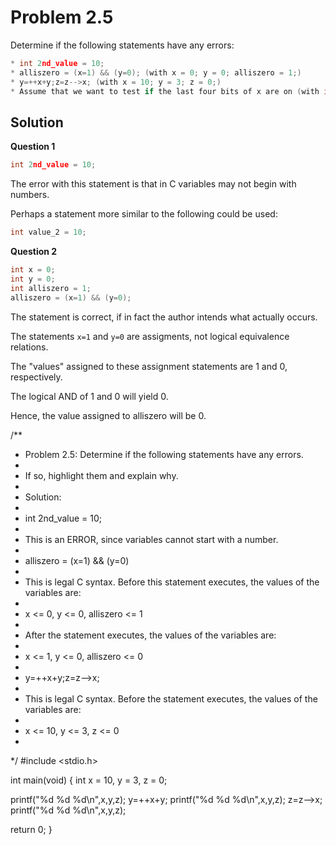 Problem 2.5
=========== 

Determine if the following statements have any errors: 

```c
* int 2nd_value = 10;
* alliszero = (x=1) && (y=0); (with x = 0; y = 0; alliszero = 1;)
* y=++x+y;z=z-->x; (with x = 10; y = 3; z = 0;)
* Assume that we want to test if the last four bits of x are on (with int MASK=0xF; ison = x & MASK==MASK;)
```

Solution
-------- 

**Question 1**

```c
int 2nd_value = 10;
```

The error with this statement is that in C variables may not begin with numbers. 

Perhaps a statement more similar to the following could be used:

```c
int value_2 = 10;
```

**Question 2**

```c
int x = 0;
int y = 0;
int alliszero = 1;
alliszero = (x=1) && (y=0);
```

The statement is correct, if in fact the author intends what actually occurs.

The statements `x=1` and `y=0` are assigments, not logical equivalence relations. 

The "values" assigned to these assignment statements are 1 and 0, respectively. 

The logical AND of 1 and 0 will yield 0. 

Hence, the value assigned to alliszero will be 0.

/**
 * Problem 2.5: Determine if the following statements have any errors.
 *
 * If so, highlight them and explain why.
 *
 * Solution: 
 * 
 *  int 2nd_value = 10;
 * 
 * This is an ERROR, since variables cannot start with a number.
 *
 *  alliszero = (x=1) && (y=0)
 * 
 * This is legal C syntax. Before this statement executes, the values of the variables are:
 *  
 *  x <= 0, y <= 0, alliszero <= 1
 *
 * After the statement executes, the values of the variables are:
 *
 *  x <= 1, y <= 0, alliszero <= 0
 * 
 *  y=++x+y;z=z-->x;
 * 
 * This is legal C syntax. Before the statement executes, the values of the variables are:
 *
 *  x <= 10, y <= 3, z <= 0
 *
 */
#include <stdio.h>

int main(void) {
  int x = 10, y = 3, z = 0;

  printf("%d %d %d\n",x,y,z);
  y=++x+y;
  printf("%d %d %d\n",x,y,z);
  z=z-->x;
  printf("%d %d %d\n",x,y,z);

  return 0;
}
